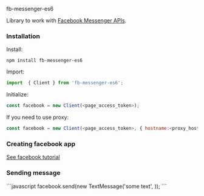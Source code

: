 <Alt-H2>fb-messenger-es6</Alt-H2>

Library to work with [Facebook Messenger APIs](https://developers.facebook.com/docs/…).

<H3>Installation</H3>

Install:
```
npm install fb-messenger-es6
```
Import:
```javascript
import  { Client } from 'fb-messenger-es6';
```
Initialize:
```javascript
const facebook = new Client(<page_access_token>);
```
If you need to use proxy:
```javascript
const facebook = new Client(<page_access_token>, { hostname:<proxy_hostname>, port: <proxy_port> });
```

<H3>Creating facebook app</H3>

[See facebook tutorial](https://developers.facebook.com/docs/messenger-platform/guides/quick-start#steps%5D)

<H3>Sending message</H3>
```javascript
facebook.send(new TextMessage('some text', <sender_id>));
```

